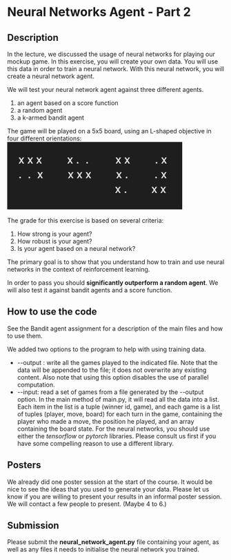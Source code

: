 # Neural Networks Agent - Part 2

## Description

In the lecture, we discussed the usage of neural networks for playing our mockup game. In this exercise, you will create your own data. You will use this data in order to train a neural network. With this neural network, you will create a neural network agent.

We will test your neural network agent against three different agents.

1. an agent based on a score function
2. a random agent
3. a k-armed bandit agent

The game will be played on a 5x5 board, using an L-shaped objective in four different orientations:
![L-shaped objectives for neural networks agent](Assets/nn2_shapes.png)

The grade for this exercise is based on several criteria:

1. How strong is your agent?
2. How robust is your agent?
3. Is your agent based on a neural network?

The primary goal is to show that you understand how to train and use neural networks in the context of reinforcement learning.

In order to pass you should **significantly outperform a random agent**. We will also test it against bandit agents and a score function.

## How to use the code

See the Bandit agent assignment for a description of the main files and how to use them.

We added two options to the program to help with using training data.

- --output <filename>: write all the games played to the indicated file. Note that the data will be appended to the file; it does not overwrite any existing content. Also note that using this option disables the use of parallel computation.
- --input: read a set of games from a file generated by the --output option. In the main method of main.py, it will read all the data into a list. Each item in the list is a tuple (winner id, game), and each game is a list of tuples (player, move, board) for each turn in the game, containing the player who made a move, the position he played, and an array containing the board state.
For the neural networks, you should use either the *tensorflow* or *pytorch* libraries. Please consult us first if you have some compelling reason to use a different library.

## Posters

We already did one poster session at the start of the course. It would be nice to see the ideas that you used to generate your data.
Please let us know if you are willing to present your results in an informal poster session.
We will contact a few people to present. (Maybe 4 to 6.)

## Submission

Please submit the **neural_network_agent.py** file containing your agent, as well as any files it needs to initialise the neural network you trained.
